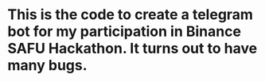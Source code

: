 # This is the code to create a telegram bot for my participation in Binance SAFU Hackathon. It turns out to have many bugs.
